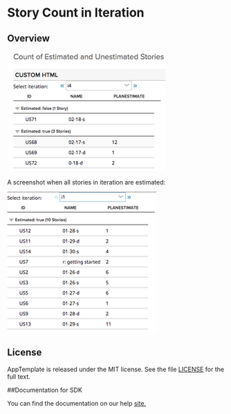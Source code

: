 Story Count in Iteration
=========================

## Overview
![](pic.png)

A screenshot when all stories in iteration are estimated:

![](pic2.png)

## License

AppTemplate is released under the MIT license.  See the file [LICENSE](./LICENSE) for the full text.

##Documentation for SDK

You can find the documentation on our help [site.](https://help.rallydev.com/apps/2.0/doc/)
